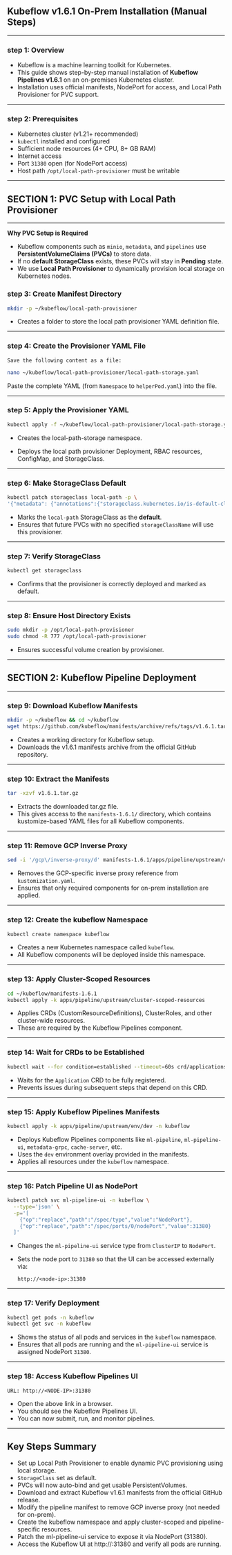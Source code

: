 ## **Kubeflow v1.6.1 On-Prem Installation (Manual Steps)**

---

### step 1: Overview

* Kubeflow is a machine learning toolkit for Kubernetes.
* This guide shows step-by-step manual installation of **Kubeflow Pipelines v1.6.1** on an on-premises Kubernetes cluster.
* Installation uses official manifests, NodePort for access, and Local Path Provisioner for PVC support.

---

### step 2: Prerequisites

* Kubernetes cluster (v1.21+ recommended)
* `kubectl` installed and configured
* Sufficient node resources (4+ CPU, 8+ GB RAM)
* Internet access
* Port `31380` open (for NodePort access)
* Host path `/opt/local-path-provisioner` must be writable

---

## SECTION 1: PVC Setup with Local Path Provisioner

---

**Why PVC Setup is Required**

* Kubeflow components such as `minio`, `metadata`, and `pipelines` use **PersistentVolumeClaims (PVCs)** to store data.
* If no **default StorageClass** exists, these PVCs will stay in **Pending** state.
* We use **Local Path Provisioner** to dynamically provision local storage on Kubernetes nodes.

### step 3: Create Manifest Directory

```bash
mkdir -p ~/kubeflow/local-path-provisioner
```

* Creates a folder to store the local path provisioner YAML definition file.

---

### step 4: Create the Provisioner YAML File
    Save the following content as a file:

```bash
nano ~/kubeflow/local-path-provisioner/local-path-storage.yaml
```

Paste the complete YAML (from `Namespace` to `helperPod.yaml`) into the file.

---

### step 5: Apply the Provisioner YAML

```bash
kubectl apply -f ~/kubeflow/local-path-provisioner/local-path-storage.yaml
```

* Creates the local-path-storage namespace.

* Deploys the local path provisioner Deployment, RBAC resources, ConfigMap, and StorageClass.

---

### step 6: **Make StorageClass Default**

```bash
kubectl patch storageclass local-path -p \
'{"metadata": {"annotations":{"storageclass.kubernetes.io/is-default-class":"true"}}}'
```

* Marks the `local-path` StorageClass as the **default**.
* Ensures that future PVCs with no specified `storageClassName` will use this provisioner.

---

###  step 7: Verify StorageClass

```bash
kubectl get storageclass
```

* Confirms that the provisioner is correctly deployed and marked as default.

---

### step 8: Ensure Host Directory Exists

```bash
sudo mkdir -p /opt/local-path-provisioner
sudo chmod -R 777 /opt/local-path-provisioner
```

* Ensures successful volume creation by provisioner.

---

## SECTION 2: Kubeflow Pipeline Deployment

---

### step 9: **Download Kubeflow Manifests**

```bash
mkdir -p ~/kubeflow && cd ~/kubeflow
wget https://github.com/kubeflow/manifests/archive/refs/tags/v1.6.1.tar.gz
```

* Creates a working directory for Kubeflow setup.
* Downloads the v1.6.1 manifests archive from the official GitHub repository.

---

### step 10: **Extract the Manifests**

```bash
tar -xzvf v1.6.1.tar.gz
```

* Extracts the downloaded tar.gz file.
* This gives access to the `manifests-1.6.1/` directory, which contains kustomize-based YAML files for all Kubeflow components.

---

### step 11: **Remove GCP Inverse Proxy**

```bash
sed -i '/gcp\/inverse-proxy/d' manifests-1.6.1/apps/pipeline/upstream/env/dev/kustomization.yaml
```

* Removes the GCP-specific inverse proxy reference from `kustomization.yaml`.
* Ensures that only required components for on-prem installation are applied.

---

### step 12: **Create the kubeflow Namespace**

```bash
kubectl create namespace kubeflow
```

* Creates a new Kubernetes namespace called `kubeflow`.
* All Kubeflow components will be deployed inside this namespace.

---

### step 13: **Apply Cluster-Scoped Resources**

```bash
cd ~/kubeflow/manifests-1.6.1
kubectl apply -k apps/pipeline/upstream/cluster-scoped-resources
```

* Applies CRDs (CustomResourceDefinitions), ClusterRoles, and other cluster-wide resources.
* These are required by the Kubeflow Pipelines component.

---

### step 14: **Wait for CRDs to be Established**

```bash
kubectl wait --for condition=established --timeout=60s crd/applications.app.k8s.io
```

* Waits for the `Application` CRD to be fully registered.
* Prevents issues during subsequent steps that depend on this CRD.

---

### step 15: **Apply Kubeflow Pipelines Manifests**

```bash
kubectl apply -k apps/pipeline/upstream/env/dev -n kubeflow
```

* Deploys Kubeflow Pipelines components like `ml-pipeline`, `ml-pipeline-ui`, `metadata-grpc`, `cache-server`, etc.
* Uses the `dev` environment overlay provided in the manifests.
* Applies all resources under the `kubeflow` namespace.

---

### step 16: **Patch Pipeline UI as NodePort**

```bash
kubectl patch svc ml-pipeline-ui -n kubeflow \
  --type='json' \
  -p='[
    {"op":"replace","path":"/spec/type","value":"NodePort"},
    {"op":"replace","path":"/spec/ports/0/nodePort","value":31380}
  ]'
```

* Changes the `ml-pipeline-ui` service type from `ClusterIP` to `NodePort`.
* Sets the node port to `31380` so that the UI can be accessed externally via:

  ```
  http://<node-ip>:31380
  ```

---

### step 17: **Verify Deployment**

```bash
kubectl get pods -n kubeflow
kubectl get svc -n kubeflow
```

* Shows the status of all pods and services in the `kubeflow` namespace.
* Ensures that all pods are running and the `ml-pipeline-ui` service is assigned NodePort `31380`.

---

### step 18: **Access Kubeflow Pipelines UI**

```text
URL: http://<NODE-IP>:31380
```

* Open the above link in a browser.
* You should see the Kubeflow Pipelines UI.
* You can now submit, run, and monitor pipelines.

---

## Key Steps Summary
*  Set up Local Path Provisioner to enable dynamic PVC provisioning using local storage.
* `StorageClass` set as default.
*  PVCs will now auto-bind and get usable PersistentVolumes.
*  Download and extract Kubeflow v1.6.1 manifests from the official GitHub release.
*  Modify the pipeline manifest to remove GCP inverse proxy (not needed for on-prem).
*  Create the kubeflow namespace and apply cluster-scoped and pipeline-specific resources.
*  Patch the ml-pipeline-ui service to expose it via NodePort (31380).
*  Access the Kubeflow UI at http://<node-ip>:31380 and verify all pods are running.
